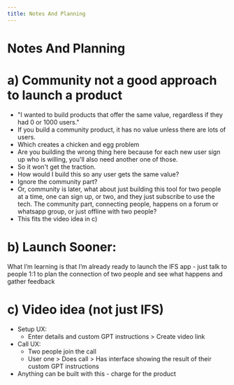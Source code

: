 ```yaml
---
title: Notes And Planning
---
```


# Notes And Planning


# a) Community not a good approach to launch a product 
- "I wanted to build products that offer the same value, regardless if they had 0 or 1000 users."
- If you build a community product, it has no value unless there are lots of users. 
- Which creates a chicken and egg problem 
- Are you building the wrong thing here because for each new user sign up who is willing, you'll also need another one of those. 
- So it won't get the traction. 
- How would I build this so any user gets the same value? 
- Ignore the community part? 
- Or, community is later, what about just building this tool for two people at a time, one can sign up, or two, and they just subscribe to use the tech. The community part, connecting people, happens on a forum or whatsapp group, or just offline with two people? 
- This fits the video idea in c) 


# b) Launch Sooner: 

What I’m learning is that I’m already ready to launch the IFS app - just talk to people 1:1 to plan the connection of two people and see what happens and gather feedback

# c) Video idea (not just IFS)
- Setup UX: 
	- Enter details and custom GPT instructions > Create video link 
- Call UX: 
	- Two people join the call 
	- User one > Does call > Has interface showing the result of their custom GPT instructions 
- Anything can be built with this - charge for the product 
